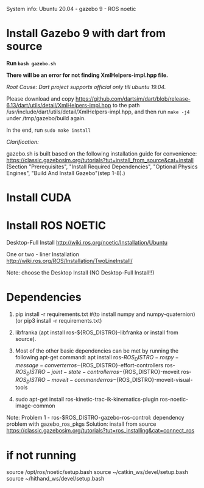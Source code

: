 System info: Ubuntu 20.04 - gazebo 9 - ROS noetic

# Install Gazebo 9 with dart from source
**Run `bash gazebo.sh`**

**There will be an error for not finding XmlHelpers-impl.hpp file.**

*Root Cause: Dart project supports official only till ubuntu 19.04.*

Please download and copy https://github.com/dartsim/dart/blob/release-6.13/dart/utils/detail/XmlHelpers-impl.hpp to the path 
/usr/include/dart/utils/detail/XmlHelpers-impl.hpp, and then run 
`make -j4` under /tmp/gazebo/build again.

In the end, run `sudo make install`


*Clarification:*

gazebo.sh is built based on the following installation guide for convenience: https://classic.gazebosim.org/tutorials?tut=install_from_source&cat=install
(Section "Prerequisites", "Install Required Dependencies", "Optional Physics Engines", "Build And Install Gazebo"(step 1-8).)


# Install CUDA

# Install ROS NOETIC 
Desktop-Full Install
http://wiki.ros.org/noetic/Installation/Ubuntu

One or two - liner Installation
http://wiki.ros.org/ROS/Installation/TwoLineInstall/

Note: choose the Desktop Install (NO Desktop-Full Install!!)

# Dependencies
1. pip install -r requirements.txt #(to install numpy and numpy-quaternion) (or pip3 install -r requirements.txt)

2. libfranka (apt install ros-${ROS_DISTRO}-libfranka or install from source).

3. Most of the other basic dependencies can be met by running the following apt-get command: apt install ros-${ROS_DISTRO}-rospy-message-converter ros-${ROS_DISTRO}-effort-controllers ros-${ROS_DISTRO}-joint-state-controller ros-${ROS_DISTRO}-moveit ros-${ROS_DISTRO}-moveit-commander ros-${ROS_DISTRO}-moveit-visual-tools

4. sudo apt-get install ros-kinetic-trac-ik-kinematics-plugin
ros-noetic-image-common

Note: 
Problem 1 - ros-$ROS_DISTRO-gazebo-ros-control: 
dependency problem with gazebo_ros_pkgs
Solution: install from source
https://classic.gazebosim.org/tutorials?tut=ros_installing&cat=connect_ros


# if not running 
source /opt/ros/noetic/setup.bash
source ~/catkin_ws/devel/setup.bash
source ~/hithand_ws/devel/setup.bash
